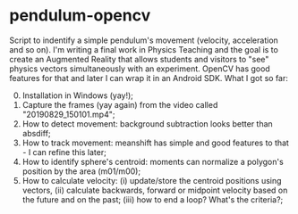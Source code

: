 # pendulum-opencv
Script to indentify a simple pendulum's movement (velocity, acceleration and so on).
I'm writing a final work in Physics Teaching and the goal is to create an Augmented Reality that allows students and visitors to "see" physics vectors simultaneously with an experiment. OpenCV has good features for that and later I can wrap it in an Android SDK.
What I got so far:

0. Installation in Windows (yay!);
1. Capture the frames (yay again) from the video called "20190829_150101.mp4";
2. How to detect movement: background subtraction looks better than absdiff;
3. How to track movement: meanshift has simple and good features to that - I can refine this later;
4. How to identify sphere's centroid: moments can normalize a polygon's position by the area (m01/m00);
5. How to calculate velocity: (i) update/store the centroid positions using vectors, (ii) calculate backwards, forward or midpoint velocity based on the future and on the past; (iii) how to end a loop? What's the criteria?;
